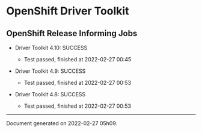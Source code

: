 
OpenShift Driver Toolkit
========================

OpenShift Release Informing Jobs
--------------------------------



* Driver Toolkit 4.10: SUCCESS
  - Test passed, finished at 2022-02-27 00:45



* Driver Toolkit 4.9: SUCCESS
  - Test passed, finished at 2022-02-27 00:53



* Driver Toolkit 4.8: SUCCESS
  - Test passed, finished at 2022-02-27 00:53

---
Document generated on 2022-02-27 05h09.
